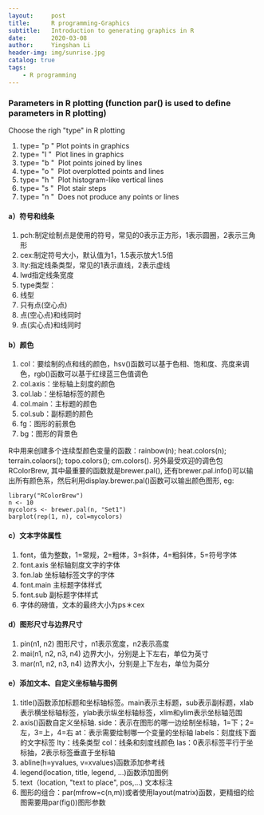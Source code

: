 ```yaml
---
layout:     post
title:      R programming-Graphics
subtitle:   Introduction to generating graphics in R
date:       2020-03-08
author:     Yingshan Li
header-img: img/sunrise.jpg
catalog: true
tags:
    - R programming
---
```



### Parameters in R plotting (function par() is used to define parameters in R plotting)

Choose the righ "type" in R plotting

1. type= "p " Plot points in graphics
2. type= "l "  Plot lines in graphics
3. type= "b "  Plot points joined by lines
4. type= "o "  Plot overplotted points and lines
5. type= "h "  Plot histogram-like vertical lines
6. type= "s "  Plot stair steps
7. type= "n "  Does not produce any points or lines

#### a）符号和线条
1. pch:制定绘制点是使用的符号，常见的0表示正方形，1表示圆圈，2表示三角形
2. cex:制定符号大小，默认值为1，1.5表示放大1.5倍
3. lty:指定线条类型，常见的1表示直线，2表示虚线
4. lwd指定线条宽度
5. type类型：
6. 线型
7. 只有点(空心点)
8. 点(空心点)和线同时
9. 点(实心点)和线同时

#### b）颜色
1. col：要绘制的点和线的颜色，hsv()函数可以基于色相、饱和度、亮度来调色，rgb()函数可以基于红绿蓝三色值调色
2. col.axis：坐标轴上刻度的颜色
3. col.lab：坐标轴标签的颜色
4. col.main：主标题的颜色
5. col.sub：副标题的颜色
6. fg：图形的前景色
7. bg：图形的背景色

R中用来创建多个连续型颜色变量的函数：rainbow(n); heat.colors(n); terrain.colaors(); topo.colors(); cm.colors(). 另外最受欢迎的调色包RColorBrew, 其中最重要的函数就是brewer.pal(), 还有brewer.pal.info()可以输出所有颜色系，然后利用display.brewer.pal()函数可以输出颜色图形, eg: 

```
library("RColorBrew")
n <- 10
mycolors <- brewer.pal(n, "Set1")
barplot(rep(1, n), col=mycolors)
```

#### c）文本字体属性
1. font，值为整数，1=常规，2=粗体，3=斜体，4=粗斜体，5=符号字体
2. font.axis	坐标轴刻度文字的字体
3. fon.lab	坐标轴标签文字的字体
4. font.main	主标题字体样式
5. font.sub	副标题字体样式
6. 字体的磅值，文本的最终大小为ps＊cex

#### d）图形尺寸与边界尺寸

1. pin(n1, n2) 	图形尺寸，n1表示宽度，n2表示高度
2. mai(n1, n2, n3, n4)	边界大小，分别是上下左右，单位为英寸
3. mar(n1, n2, n3, n4)	边界大小，分别是上下左右，单位为英分

#### e）添加文本、自定义坐标轴与图例

1. title()函数添加标题和坐标轴标签。main表示主标题，sub表示副标题，xlab表示横坐标轴标签，ylab表示纵坐标轴标签，xlim和ylim表示坐标轴范围
2. axis()函数自定义坐标轴. side：表示在图形的哪一边绘制坐标轴，1=下；2=左，3=上，4=右
at：表示需要绘制哪一个变量的坐标轴
labels：刻度线下面的文字标签
lty：线条类型
col：线条和刻度线颜色
las：0表示标签平行于坐标抽，2表示标签垂直于坐标轴
3. abline(h=yvalues, v=xvalues)函数添加参考线
4. legend(location, title, legend, ...)函数添加图例
5. text（location, "text to place", pos,...) 文本标注
6. 图形的组合：par(mfrow=c(n,m))或者使用layout(matrix)函数，更精细的绘图需要用par(fig())图形参数

